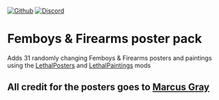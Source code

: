 [![Github](https://img.shields.io/badge/dynamic/json?url=https%3A%2F%2Fapi.github.com%2Frepos%2Ffemboytv%2FLC_FemboysAndFirearms&query=%24.stargazers_count&suffix=%20stars&style=for-the-badge&logo=github&logoColor=%23FFFFFF&label=%20&labelColor=%23121212&color=%236cc644)](https://github.com/femboytv/LC_FemboysAndFirearms)
[![Discord](https://img.shields.io/discord/1038789193113014333?style=for-the-badge&logo=discord&logoColor=%235865F2&label=%20&labelColor=%23121212&color=%235865F2)](https://discord.gg/VFRHNGrydD)
# Femboys & Firearms poster pack
Adds 31 randomly changing Femboys & Firearms posters and paintings using the [LethalPosters](https://thunderstore.io/c/lethal-company/p/femboytv/LethalPosters/) and [LethalPaintings](https://thunderstore.io/c/lethal-company/p/femboytv/LethalPaintings/) mods

## All credit for the posters goes to [Marcus Gray](https://twitter.com/MarcusGrayArts)
